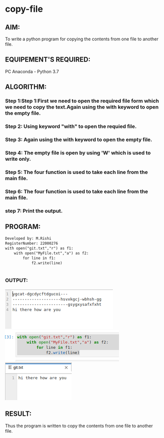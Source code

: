 # copy-file
## AIM:
To write a python program for copying the contents from one file to another file.
## EQUIPEMENT'S REQUIRED: 
PC
Anaconda - Python 3.7
## ALGORITHM: 
### Step 1:Step 1:First we need to open the required file form which we need to copy the text.Again using the with keyword to open the empty file.
### Step 2: Using keyword "with" to open the requied file.
### Step 3: Again using the with keyword to open the empty file.
### Step 4: The empty file is open by using 'W' which is used to write only.
### Step 5: The four function is used to take each line from the main file.
### Step 6: The four function is used to take each line from the main file.
### step 7: Print the output.


## PROGRAM:
```To write a program for copying the contents from one file to another file.
Developed by: M.Rishi
RegisterNumber: 22000276
with open("git.txt","r") as f1:
    with open("MyFile.txt","a") as f2:
        for line in f1:
            f2.write(line)
            
```            

### OUTPUT:
![Output](20d.png)
![Output](21d.png)
![Output](22d.png)

## RESULT:
Thus the program is written to copy the contents from one file to another file.